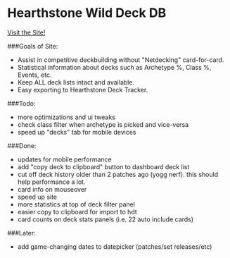 # Hearthstone Wild Deck DB
[Visit the Site!](https://mudzereli.github.io/HearthstoneWildDeckDB/#/)

###Goals of Site:
- Assist in competitive deckbuilding without "Netdecking" card-for-card.
- Statistical information about decks such as Archetype %, Class %, Events, etc.
- Keep ALL deck lists intact and available.
- Easy exporting to Hearthstone Deck Tracker.

###Todo:
- more optimizations and ui tweaks
- check class filter when archetype is picked and vice-versa
- speed up "decks" tab for mobile devices

###Done:
-  updates for mobile performance
- add "copy deck to clipboard" button to dashboard deck list
- cut off deck history older than 2 patches ago (yogg nerf). this should help performance a lot.
- card info on mouseover
- speed up site
- more statistics at top of deck filter panel
- easier copy to clipboard for import to hdt
- card counts on deck stats panels (i.e. 22 auto include cards)

###Later:
- add game-changing dates to datepicker (patches/set releases/etc)